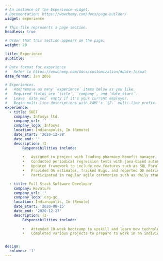 ```yaml
---
# An instance of the Experience widget.
# Documentation: https://wowchemy.com/docs/page-builder/
widget: experience

# This file represents a page section.
headless: true

# Order that this section appears on the page.
weight: 20

title: Experience
subtitle:

# Date format for experience
#   Refer to https://wowchemy.com/docs/customization/#date-format
date_format: Jan 2006

# Experiences.
#   Add/remove as many `experience` items below as you like.
#   Required fields are `title`, `company`, and `date_start`.
#   Leave `date_end` empty if it's your current employer.
#   Begin multi-line descriptions with YAML's `|2-` multi-line prefix.
experience:
  - title: SDET
    company: Infosys ltd.
    company_url: ''
    company_logo: Infosys
    location: Indianapolis, In (Remote)
    date_start: '2020-12-28'
    date_end: ''
    description: |2-
        Responsibilities include:
    
        •	Assigned to project with leading pharmacy benefit manager. Provided testing services to agile Pega development team.
        •	Conducted periodical regression tests with java-based automation test framework utilized Selenium to automate work through Pega Application.
        •	Updated framework to include new features such as SQL Parallel Testing capabilities for DB comparison. 
        •	Provided QA estimates, Tracked Bugs, and reported QA metrics to leadership.
        •	Participated in regular agile ceremonies such as daily stand ups, Sprint Planning and retrospectives.

  - title: Full Stack Software Developer
    company: Revature
    company_url: ''
    company_logo: org-gc
    location: Indianapolis, In (Remote)
    date_start: '2020-08-15'
    date_end: '2020-12-27'
    description: |2-
        Responsibilities include:
        
        •	Attended 10-week bootcamp to upskill and learn new technologies such as Java, JavaScript, SQL, Angular and Spring framework. 
        •	Completed various projects to prepare to work in an individual and team setting.


design:
  columns: '1'
---
```

